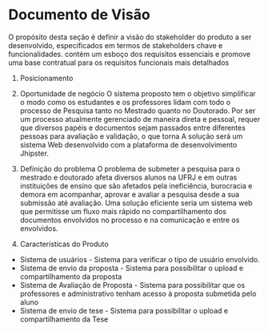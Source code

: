 # Documento de Visão

O propósito desta seção é definir a visão do stakeholder do produto a ser desenvolvido, especificados em termos de stakeholders chave e funcionalidades. contém um esboço dos requisitos essenciais e promove uma base contratual para os requisitos funcionais mais detalhados

1. Posicionamento

  1. Oportunidade de negócio
O sistema proposto tem o objetivo simplificar o modo como os estudantes e os professores lidam com todo o processo de Pesquisa tanto no Mestrado quanto no Doutorado. Por ser um processo atualmente gerenciado de maneira direta e pessoal, requer que diversos papéis e documentos sejam passados entre diferentes pessoas para avaliação e validação, o que torna A solução será um sistema Web desenvolvido com a plataforma de desenvolvimento Jhipster.

  2. Definição do problema
O problema de submeter a pesquisa para o mestrado e doutorado afeta diversos alunos na UFRJ e em outras instituições de ensino que são afetados pela ineficiência, burocracia e demora em acompanhar, aprovar e avaliar a pesquisa desde a sua submissão até avaliação. Uma solução eficiente seria um sistema web que permitisse um fluxo mais rápido no compartilhamento dos documentos envolvidos no processo e na comunicação e entre os envolvidos.

2. Características do Produto

  * Sistema de usuários - Sistema para verificar o tipo de usuário envolvido.
  * Sistema de envio da proposta - Sistema para possibilitar o upload e compartilhamento da proposta
  * Sistema de Avaliação de Proposta - Sistema para possibilitar que os professores e administrativo tenham acesso à proposta submetida pelo aluno
  * Sistema de envio de tese - Sistema para possibilitar o upload e compartilhamento da Tese
